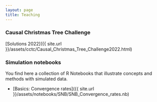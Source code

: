 ```yaml
---
layout: page
title: Teaching
---
```



### Causal Christmas Tree Challenge

[Solutions 2022]({{ site.url }}/assets/cctc/Causal_Christmas_Tree_Challenge2022.html)


### Simulation notebooks

You find here a collection of R Notebooks that illustrate concepts and methods with simulated data.

- [Basics: Convergence rates]({{ site.url }}/assets/notebooks/SNB/SNB_Convergence_rates.nb)
